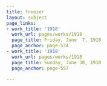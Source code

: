 ```yaml
---
title: freezer
layout: subject
page_links:
- work_title: '1918'
  work_url: pages/works/1918
  page_title: Friday, June  7, 1918
  page_anchor: page-534
- work_title: '1918'
  work_url: pages/works/1918
  page_title: Sunday, June 30, 1918
  page_anchor: page-557

---
```

